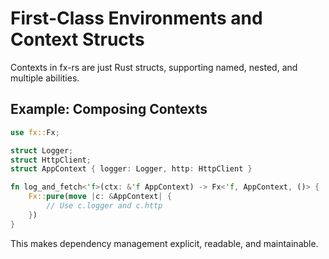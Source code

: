 # First-Class Environments and Context Structs

Contexts in fx-rs are just Rust structs, supporting named, nested, and multiple abilities.

## Example: Composing Contexts

```rust
use fx::Fx;

struct Logger;
struct HttpClient;
struct AppContext { logger: Logger, http: HttpClient }

fn log_and_fetch<'f>(ctx: &'f AppContext) -> Fx<'f, AppContext, ()> {
    Fx::pure(move |c: &AppContext| {
        // Use c.logger and c.http
    })
}
```

This makes dependency management explicit, readable, and maintainable.
